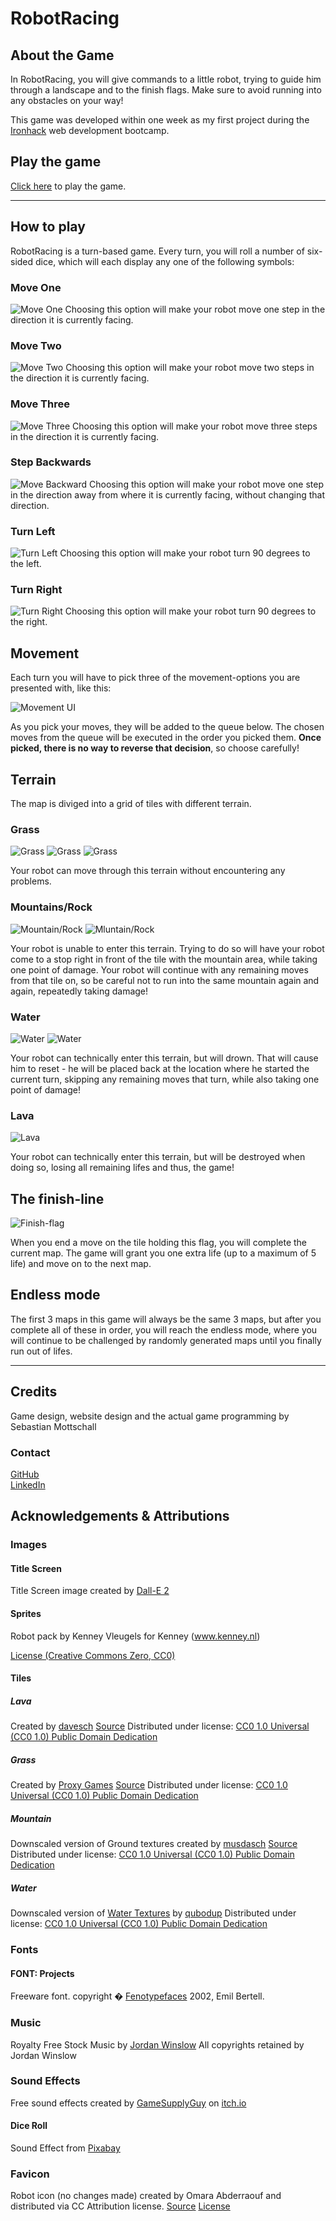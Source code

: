 # RobotRacing

## About the Game
In RobotRacing, you will give commands to a little robot, trying to guide him through a landscape and to the finish flags. Make sure to avoid running into any obstacles on your way!

This game was developed within one week as my first project during the [Ironhack](https://www.ironhack.com/en) web development bootcamp.

## Play the game
[Click here](https://mottschi.github.io/ironhack-project-1-robot-race/) to play the game.

***

## How to play
RobotRacing is a turn-based game. Every turn, you will roll a number of six-sided dice, which will each display any one of the following symbols:

### Move One
![Move One](/assets/images/icons/1-solid.png)
Choosing this option will make your robot move one step in the direction it is currently facing.

### Move Two
![Move Two](/assets/images/icons/2-solid.png)
Choosing this option will make your robot move two steps in the direction it is currently facing.


### Move Three
![Move Three](/assets/images/icons/3-solid.png)
Choosing this option will make your robot move three steps in the direction it is currently facing.


### Step Backwards
![Move Backward](/assets/images/icons/arrow-down-long-solid.png)
Choosing this option will make your robot move one step in the direction away from where it is currently facing, without changing that direction.


### Turn Left
![Turn Left](/assets/images/icons/arrow-rotate-left-solid.png)
Choosing this option will make your robot turn 90 degrees to the left.


### Turn Right
![Turn Right](/assets/images/icons/arrow-rotate-right-solid.png)
Choosing this option will make your robot turn 90 degrees to the right.

## Movement
Each turn you will have to pick three of the movement-options you are presented with, like this:

![Movement UI](/assets/images/movement.png)

As you pick your moves, they will be added to the queue below. The chosen moves from the queue will be executed in the order you picked them. **Once picked, there is no way to reverse that decision**, so choose carefully!

## Terrain
The map is diviged into a grid of tiles with different terrain.

### Grass 
![Grass](/assets/images/tiles/Grass%20Texture%201.jpg) 
![Grass](/assets/images/tiles/Grass%20Texture%202.jpg) 
![Grass](/assets/images/tiles/Grass%20Texture%204.jpg) 

Your robot can move through this terrain without encountering any problems.

### Mountains/Rock
![Mountain/Rock](/assets/images/tiles/rock3-small.png)
![Mluntain/Rock](/assets/images/tiles/rock4-small.png)

Your robot is unable to enter this terrain. Trying to do so will have your robot come to a stop right in front of the tile with the mountain area, while taking one point of damage. Your robot will continue with any remaining moves from that tile on, so be careful not to run into the same mountain again and again, repeatedly taking damage!

### Water
![Water](/assets/images/tiles/water-small.png)
![Water](/assets/images/tiles/water2-small.png)

Your robot can technically enter this terrain, but will drown. That will cause him to reset - he will be placed back at the location where he started the current turn, skipping any remaining moves that turn, while also taking one point of damage!

### Lava
![Lava](/assets/images/tiles/lava.png)

Your robot can technically enter this terrain, but will be destroyed when doing so, losing all remaining lifes and thus, the game!

## The finish-line
![Finish-flag](/assets/images/flag2.png)

When you end a move on the tile holding this flag, you will complete the current map. The game will grant you one extra life (up to a maximum of 5 life) and move on to the next map.

## Endless mode
The first 3 maps in this game will always be the same 3 maps, but after you complete all of these in order, you will reach the endless mode, where you will continue to be challenged by randomly generated maps until you finally run out of lifes.

***
## Credits

Game design, website design and the actual game programming by Sebastian Mottschall

### Contact
[GitHub](https://github.com/Mottschi)  
[LinkedIn](https://www.linkedin.com/in/sebastian-mottschall-1659b417a/)

## Acknowledgements & Attributions

### Images

#### Title Screen
Title Screen image created by [Dall-E 2](https://openai.com/dall-e-2/)

#### Sprites
Robot pack
by Kenney Vleugels for Kenney (www.kenney.nl)

[License (Creative Commons Zero, CC0)](http://creativecommons.org/publicdomain/zero/1.0/)

#### Tiles

##### Lava
Created by [davesch](https://opengameart.org/users/davesch) [Source](https://opengameart.org/content/16x16-and-animated-lava-tile-45-frames) Distributed under license: [CC0 1.0 Universal (CC0 1.0)
Public Domain Dedication](https://creativecommons.org/publicdomain/zero/1.0/)

##### Grass
Created by [Proxy Games](https://opengameart.org/users/proxy-games) [Source](https://opengameart.org/content/grass-texture-pack) Distributed under license: [CC0 1.0 Universal (CC0 1.0)
Public Domain Dedication](https://creativecommons.org/publicdomain/zero/1.0/)

##### Mountain
Downscaled version of Ground textures created by [musdasch](https://opengameart.org/users/musdasch) [Source](https://opengameart.org/content/ground-texture-set) Distributed under license: [CC0 1.0 Universal (CC0 1.0)
Public Domain Dedication](https://creativecommons.org/publicdomain/zero/1.0/)

##### Water
Downscaled version of [Water Textures](https://opengameart.org/content/3-live-proceduraly-generated-tiling-water-textures-512px-running-brushes) by [qubodup](https://opengameart.org/users/qubodup) Distributed under license: [CC0 1.0 Universal (CC0 1.0)
Public Domain Dedication](https://creativecommons.org/publicdomain/zero/1.0/)

### Fonts

#### FONT: Projects
Freeware font.
copyright � [Fenotypefaces](http://fenotype.com) 2002, Emil Bertell.


### Music
Royalty Free Stock Music by [Jordan Winslow](https://jordanwinslow.me)
All copyrights retained by Jordan Winslow

### Sound Effects
Free sound effects created by [GameSupplyGuy](https://itch.io/profile/gamesupply) on [itch.io](https://gamesupply.itch.io/200-space-sound-effects)

#### Dice Roll
Sound Effect from [Pixabay](https://pixabay.com/?utm_source=link-attribution&amp;utm_medium=referral&amp;utm_campaign=music&amp;utm_content=102706)

### Favicon
Robot icon (no changes made) created by Omara Abderraouf and distributed via CC Attribution license.
[Source](https://icon-icons.com/icon/robot/83633)
[License](https://creativecommons.org/licenses/by/4.0/)
